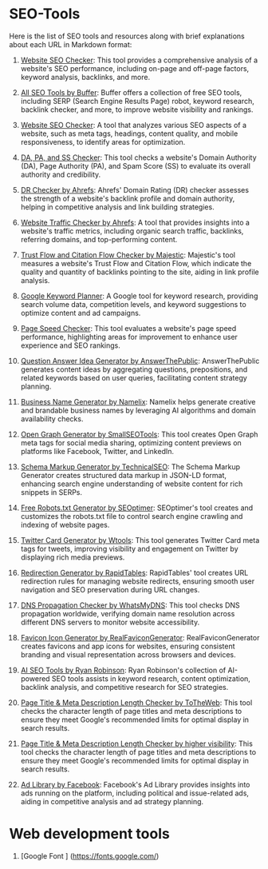 # SEO-Tools
Here is the list of SEO tools and resources along with brief explanations about each URL in Markdown format:

1. [Website SEO Checker](https://websiteseochecker.com/#arearesult): This tool provides a comprehensive analysis of a website's SEO performance, including on-page and off-page factors, keyword analysis, backlinks, and more.

2. [All SEO Tools by Buffer](https://buffer.com/library/free-seo-tools/#16-serp-robot): Buffer offers a collection of free SEO tools, including SERP (Search Engine Results Page) robot, keyword research, backlink checker, and more, to improve website visibility and rankings.

3. [Website SEO Checker](https://websiteseochecker.com/): A tool that analyzes various SEO aspects of a website, such as meta tags, headings, content quality, and mobile responsiveness, to identify areas for optimization.

4. [DA, PA, and SS Checker](https://websiteseochecker.com/domain-authority-checker/): This tool checks a website's Domain Authority (DA), Page Authority (PA), and Spam Score (SS) to evaluate its overall authority and credibility.

5. [DR Checker by Ahrefs](https://ahrefs.com/website-authority-checker): Ahrefs' Domain Rating (DR) checker assesses the strength of a website's backlink profile and domain authority, helping in competitive analysis and link building strategies.

6. [Website Traffic Checker by Ahrefs](https://ahrefs.com/traffic-checker): A tool that provides insights into a website's traffic metrics, including organic search traffic, backlinks, referring domains, and top-performing content.

7. [Trust Flow and Citation Flow Checker by Majestic](https://majestic.com/): Majestic's tool measures a website's Trust Flow and Citation Flow, which indicate the quality and quantity of backlinks pointing to the site, aiding in link profile analysis.

8. [Google Keyword Planner](https://ads.google.com/home/tools/keyword-planner/): A Google tool for keyword research, providing search volume data, competition levels, and keyword suggestions to optimize content and ad campaigns.

9. [Page Speed Checker](https://pagespeed.web.dev/): This tool evaluates a website's page speed performance, highlighting areas for improvement to enhance user experience and SEO rankings.

10. [Question Answer Idea Generator by AnswerThePublic](https://answerthepublic.com/): AnswerThePublic generates content ideas by aggregating questions, prepositions, and related keywords based on user queries, facilitating content strategy planning.

11. [Business Name Generator by Namelix](https://namelix.com/): Namelix helps generate creative and brandable business names by leveraging AI algorithms and domain availability checks.

12. [Open Graph Generator by SmallSEOTools](https://smallseotools.com/open-graph-generator/): This tool creates Open Graph meta tags for social media sharing, optimizing content previews on platforms like Facebook, Twitter, and LinkedIn.

13. [Schema Markup Generator by TechnicalSEO](https://technicalseo.com/tools/schema-markup-generator/): The Schema Markup Generator creates structured data markup in JSON-LD format, enhancing search engine understanding of website content for rich snippets in SERPs.

14. [Free Robots.txt Generator by SEOptimer](https://www.seoptimer.com/robots-txt-generator): SEOptimer's tool creates and customizes the robots.txt file to control search engine crawling and indexing of website pages.

15. [Twitter Card Generator by Wtools](https://wtools.io/twitter-card-generator): This tool generates Twitter Card meta tags for tweets, improving visibility and engagement on Twitter by displaying rich media previews.

16. [Redirection Generator by RapidTables](https://www.rapidtables.com/web/tools/redirect-generator.html): RapidTables' tool creates URL redirection rules for managing website redirects, ensuring smooth user navigation and SEO preservation during URL changes.

17. [DNS Propagation Checker by WhatsMyDNS](https://www.whatsmydns.net/): This tool checks DNS propagation worldwide, verifying domain name resolution across different DNS servers to monitor website accessibility.

18. [Favicon Icon Generator by RealFaviconGenerator](https://realfavicongenerator.net/): RealFaviconGenerator creates favicons and app icons for websites, ensuring consistent branding and visual representation across browsers and devices.

19. [AI SEO Tools by Ryan Robinson](https://www.ryrob.com/tools/): Ryan Robinson's collection of AI-powered SEO tools assists in keyword research, content optimization, backlink analysis, and competitive research for SEO strategies.

20. [Page Title & Meta Description Length Checker by ToTheWeb](https://totheweb.com/learning_center/tool-test-google-title-meta-description-lengths/): This tool checks the character length of page titles and meta descriptions to ensure they meet Google's recommended limits for optimal display in search results.
21. [Page Title & Meta Description Length Checker by higher visibility](https://www.highervisibility.com/seo/tools/serp-snippet-optimizer/): This tool checks the character length of page titles and meta descriptions to ensure they meet Google's recommended limits for optimal display in search results.

22. [Ad Library by Facebook](https://www.facebook.com/ads/library/?active_status=all&ad_type=political_and_issue_ads&country=IN&media_type=all): Facebook's Ad Library provides insights into ads running on the platform, including political and issue-related ads, aiding in competitive analysis and ad strategy planning.

# Web development tools
1. [Google Font ] (https://fonts.google.com/)
